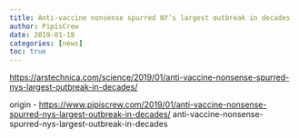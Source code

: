 ```yaml
---
title: Anti-vaccine nonsense spurred NY’s largest outbreak in decades
author: PipisCrew
date: 2019-01-18
categories: [news]
toc: true
---
```


https://arstechnica.com/science/2019/01/anti-vaccine-nonsense-spurred-nys-largest-outbreak-in-decades/

origin - https://www.pipiscrew.com/2019/01/anti-vaccine-nonsense-spurred-nys-largest-outbreak-in-decades/ anti-vaccine-nonsense-spurred-nys-largest-outbreak-in-decades